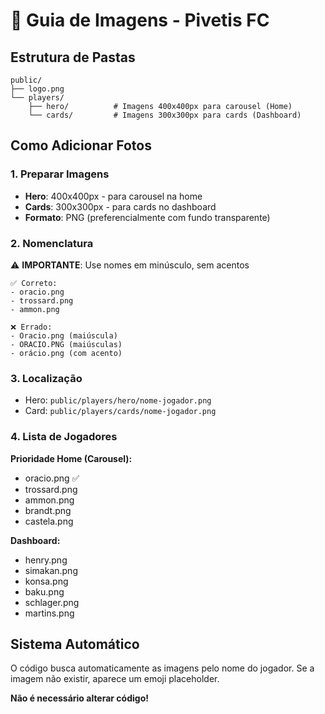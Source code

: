 # 📸 Guia de Imagens - Pivetis FC

## Estrutura de Pastas

```
public/
├── logo.png
└── players/
    ├── hero/          # Imagens 400x400px para carousel (Home)
    └── cards/         # Imagens 300x300px para cards (Dashboard)
```

## Como Adicionar Fotos

### 1. Preparar Imagens
- **Hero**: 400x400px - para carousel na home
- **Cards**: 300x300px - para cards no dashboard
- **Formato**: PNG (preferencialmente com fundo transparente)

### 2. Nomenclatura
⚠️ **IMPORTANTE**: Use nomes em minúsculo, sem acentos

```
✅ Correto:
- oracio.png
- trossard.png
- ammon.png

❌ Errado:
- Oracio.png (maiúscula)
- ORACIO.PNG (maiúsculas)
- orácio.png (com acento)
```

### 3. Localização
- Hero: `public/players/hero/nome-jogador.png`
- Card: `public/players/cards/nome-jogador.png`

### 4. Lista de Jogadores

**Prioridade Home (Carousel):**
- oracio.png ✅
- trossard.png
- ammon.png
- brandt.png
- castela.png

**Dashboard:**
- henry.png
- simakan.png
- konsa.png
- baku.png
- schlager.png
- martins.png

## Sistema Automático

O código busca automaticamente as imagens pelo nome do jogador.
Se a imagem não existir, aparece um emoji placeholder.

**Não é necessário alterar código!**
